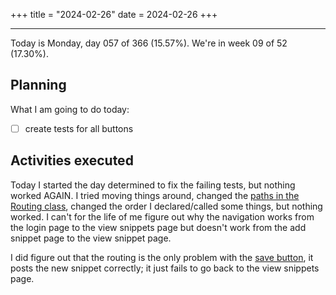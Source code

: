 +++
title = "2024-02-26"
date = 2024-02-26
+++

---

Today is Monday, day 057 of 366 (15.57%). We're in week 09 of 52 (17.30%).

## Planning

What I am going to do today:

- [ ] create tests for all buttons

## Activities executed

Today I started the day determined to fix the failing tests, but nothing worked AGAIN. I tried moving things around, changed the [paths in the Routing class](https://github.com/OmnicodeSolutions/luisa_drf_flutter_client/blob/c8e37070e3e7c3c1702ae3e086b1e4d54a91bfd2/lib/routing.dart#L9C2-L12C48), changed the order I declared/called some things, but nothing worked. I can't for the life of me figure out why the navigation works from the login page to the view snippets page but doesn't work from the add snippet page to the view snippet page.

I did figure out that the routing is the only problem with the [save button](https://github.com/OmnicodeSolutions/luisa_drf_flutter_client/blob/c8e37070e3e7c3c1702ae3e086b1e4d54a91bfd2/lib/add_snippet.dart#L194C25-L209C23), it posts the new snippet correctly; it just fails to go back to the view snippets page.
